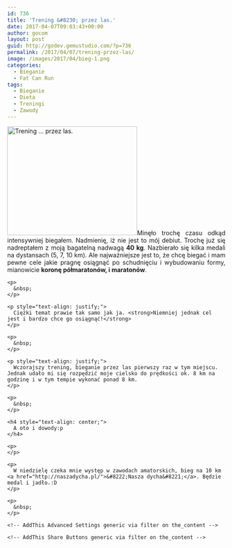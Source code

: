 ```yaml
---
id: 736
title: 'Trening &#8230; przez las.'
date: 2017-04-07T09:03:43+00:00
author: gocom
layout: post
guid: http://godev.gemustudio.com/?p=736
permalink: /2017/04/07/trening-przez-las/
image: /images/2017/04/bieg-1.png
categories:
  - Bieganie
  - Fat Can Run
tags:
  - Bieganie
  - Dieta
  - Treningi
  - Zawody
---
```

<div id="dslc-theme-content">
  <div id="dslc-theme-content-inner">
    <p style="text-align: justify;">
      <a href="http://godev.gemustudio.com/images/2017/04/IMG_8782-2.jpg"><img class="size-medium wp-image-765 alignleft" src="http://godev.gemustudio.com/images/2017/04/IMG_8782-2-300x251.jpg" alt="Trening ... przez las." width="300" height="251" srcset="http://godev.gemustudio.com/images/2017/04/IMG_8782-2-300x251.jpg 300w, http://godev.gemustudio.com/images/2017/04/IMG_8782-2-768x643.jpg 768w, http://godev.gemustudio.com/images/2017/04/IMG_8782-2-1024x858.jpg 1024w, http://godev.gemustudio.com/images/2017/04/IMG_8782-2.jpg 1289w" sizes="(max-width: 300px) 100vw, 300px" /></a>Minęło trochę czasu odkąd intensywniej biegałem. Nadmienię, iż nie jest to mój debiut. Trochę już się nadreptałem z moją bagatelną nadwagą <strong>40 kg</strong>. Nazbierało się kilka medali na dystansach (5, 7, 10 km). Ale najważniejsze jest to, że chcę biegać i mam pewne cele jakie pragnę osiągnąć po schudnięciu i wybudowaniu formy, mianowicie <strong>koronę półmaratonów, i maratonów</strong>.
    </p>
    
    <p>
      &nbsp;
    </p>
    
    <p style="text-align: justify;">
      Ciężki temat prawie tak samo jak ja. <strong>Niemniej jednak cel jest i bardzo chce go osiągnąć!</strong>
    </p>
    
    <p>
      &nbsp;
    </p>
    
    <p style="text-align: justify;">
      Wczorajszy trening, bieganie przez las pierwszy raz w tym miejscu. Jednak udało mi się rozpędzić moje cielsko do prędkości ok. 8 km na godzinę i w tym tempie wykonać ponad 8 km.
    </p>
    
    <p>
      &nbsp;
    </p>
    
    <h4 style="text-align: center;">
      A oto i dowody:p
    </h4>
    
    <p>
    </p>
    
    <p>
      W niedzielę czeka mnie występ w zawodach amatorskich, bieg na 10 km <a href="http://naszadycha.pl/">&#8222;Nasza dycha&#8221;</a>. Będzie medal i jadło.:D
    </p>
    
    <p>
      &nbsp;
    </p>
    
    <!-- AddThis Advanced Settings generic via filter on the_content -->
    
    <!-- AddThis Share Buttons generic via filter on the_content -->
  </div>
</div>